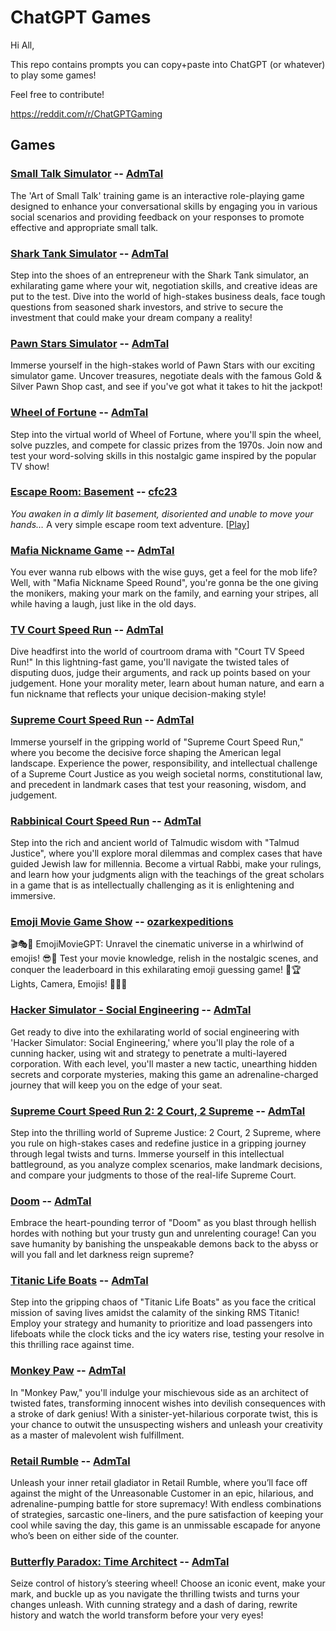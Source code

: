 # ChatGPT Games

Hi All,

This repo contains prompts you can copy+paste into ChatGPT (or whatever) to play some games!

Feel free to contribute!

https://reddit.com/r/ChatGPTGaming

## Games

### [Small Talk Simulator](games/small-talk-simulator.md) -- [AdmTal](https://github.com/AdmTal)

The 'Art of Small Talk' training game is an interactive role-playing game designed to enhance your conversational skills by engaging you in various social scenarios and providing feedback on your responses to promote effective and appropriate small talk.

### [Shark Tank Simulator](games/shark-tank-simulator.md) -- [AdmTal](https://github.com/AdmTal)

Step into the shoes of an entrepreneur with the Shark Tank simulator, an exhilarating game where your wit, negotiation skills, and creative ideas are put to the test. Dive into the world of high-stakes business deals, face tough questions from seasoned shark investors, and strive to secure the investment that could make your dream company a reality!

### [Pawn Stars Simulator](games/pawn-stars-simulator.md) -- [AdmTal](https://github.com/AdmTal)

Immerse yourself in the high-stakes world of Pawn Stars with our exciting simulator game. Uncover treasures, negotiate deals with the famous Gold & Silver Pawn Shop cast, and see if you've got what it takes to hit the jackpot!

### [Wheel of Fortune](games/wheel-of-fortune.md) -- [AdmTal](https://github.com/AdmTal)

Step into the virtual world of Wheel of Fortune, where you'll spin the wheel, solve puzzles, and compete for classic prizes from the 1970s. Join now and test your word-solving skills in this nostalgic game inspired by the popular TV show!

### [Escape Room: Basement](games/escape-room-basement.md) -- [cfc23](https://github.com/cfc23)

*You awaken in a dimly lit basement, disoriented and unable to move your hands…* A very simple escape room text adventure. \[[Play](https://chat.openai.com/share/013dc581-f31b-40bb-b4e3-394bc77b39f8)\]

### [Mafia Nickname Game](games/mafia-nicknames.md) -- [AdmTal](https://github.com/AdmTal)

You ever wanna rub elbows with the wise guys, get a feel for the mob life? Well, with "Mafia Nickname Speed Round", you're gonna be the one giving the monikers, making your mark on the family, and earning your stripes, all while having a laugh, just like in the old days.

### [TV Court Speed Run](games/court-tv-speed-run.md) -- [AdmTal](https://github.com/AdmTal)

Dive headfirst into the world of courtroom drama with "Court TV Speed Run!" In this lightning-fast game, you'll navigate the twisted tales of disputing duos, judge their arguments, and rack up points based on your judgement. Hone your morality meter, learn about human nature, and earn a fun nickname that reflects your unique decision-making style!

### [Supreme Court Speed Run](games/supreme-court-speed-run.md) -- [AdmTal](https://github.com/AdmTal)

Immerse yourself in the gripping world of "Supreme Court Speed Run," where you become the decisive force shaping the American legal landscape. Experience the power, responsibility, and intellectual challenge of a Supreme Court Justice as you weigh societal norms, constitutional law, and precedent in landmark cases that test your reasoning, wisdom, and judgement.

### [Rabbinical Court Speed Run](games/rabbinical-court-speed-run.md) -- [AdmTal](https://github.com/AdmTal)

Step into the rich and ancient world of Talmudic wisdom with "Talmud Justice", where you'll explore moral dilemmas and complex cases that have guided Jewish law for millennia. Become a virtual Rabbi, make your rulings, and learn how your judgments align with the teachings of the great scholars in a game that is as intellectually challenging as it is enlightening and immersive.

### [Emoji Movie Game Show](/games/emoji-movie-game-show.md) -- [ozarkexpeditions](https://www.reddit.com/user/ozarkexpeditions/)

🎬🎭🍿 EmojiMovieGPT: Unravel the cinematic universe in a whirlwind of emojis! 😎🧩 Test your movie knowledge, relish in the nostalgic scenes, and conquer the leaderboard in this exhilarating emoji guessing game! 🥇🏆 Lights, Camera, Emojis! 🎥💡💥

### [Hacker Simulator - Social Engineering](games/hacker-simulator-social-engineering.md) -- [AdmTal](https://github.com/AdmTal)

Get ready to dive into the exhilarating world of social engineering with 'Hacker Simulator: Social Engineering,' where you'll play the role of a cunning hacker, using wit and strategy to penetrate a multi-layered corporation. With each level, you'll master a new tactic, unearthing hidden secrets and corporate mysteries, making this game an adrenaline-charged journey that will keep you on the edge of your seat.

### [Supreme Court Speed Run 2: 2 Court, 2 Supreme](games/supreme-court-speed-run-two.md) -- [AdmTal](https://github.com/AdmTal)

Step into the thrilling world of Supreme Justice: 2 Court, 2 Supreme, where you rule on high-stakes cases and redefine justice in a gripping journey through legal twists and turns. Immerse yourself in this intellectual battleground, as you analyze complex scenarios, make landmark decisions, and compare your judgments to those of the real-life Supreme Court.

### [Doom](games/doom.md) -- [AdmTal](https://github.com/AdmTal)

Embrace the heart-pounding terror of "Doom" as you blast through hellish hordes with nothing but your trusty gun and unrelenting courage! Can you save humanity by banishing the unspeakable demons back to the abyss or will you fall and let darkness reign supreme?

### [Titanic Life Boats](games/titanic-life-boats.md) -- [AdmTal](https://github.com/AdmTal)

Step into the gripping chaos of "Titanic Life Boats" as you face the critical mission of saving lives amidst the calamity of the sinking RMS Titanic! Employ your strategy and humanity to prioritize and load passengers into lifeboats while the clock ticks and the icy waters rise, testing your resolve in this thrilling race against time.

### [Monkey Paw](games/monkey-paw.md) -- [AdmTal](https://github.com/AdmTal)

In "Monkey Paw," you'll indulge your mischievous side as an architect of twisted fates, transforming innocent wishes into devilish consequences with a stroke of dark genius! With a sinister-yet-hilarious corporate twist, this is your chance to outwit the unsuspecting wishers and unleash your creativity as a master of malevolent wish fulfillment.

### [Retail Rumble](games/retail-rumble.md) -- [AdmTal](https://github.com/AdmTal)

Unleash your inner retail gladiator in Retail Rumble, where you’ll face off against the might of the Unreasonable Customer in an epic, hilarious, and adrenaline-pumping battle for store supremacy! With endless combinations of strategies, sarcastic one-liners, and the pure satisfaction of keeping your cool while saving the day, this game is an unmissable escapade for anyone who’s been on either side of the counter.

### [Butterfly Paradox: Time Architect](games/butterfly-paradox-time-architect.md) -- [AdmTal](https://github.com/AdmTal)

Seize control of history’s steering wheel! Choose an iconic event, make your mark, and buckle up as you navigate the thrilling twists and turns your changes unleash. With cunning strategy and a dash of daring, rewrite history and watch the world transform before your very eyes!
